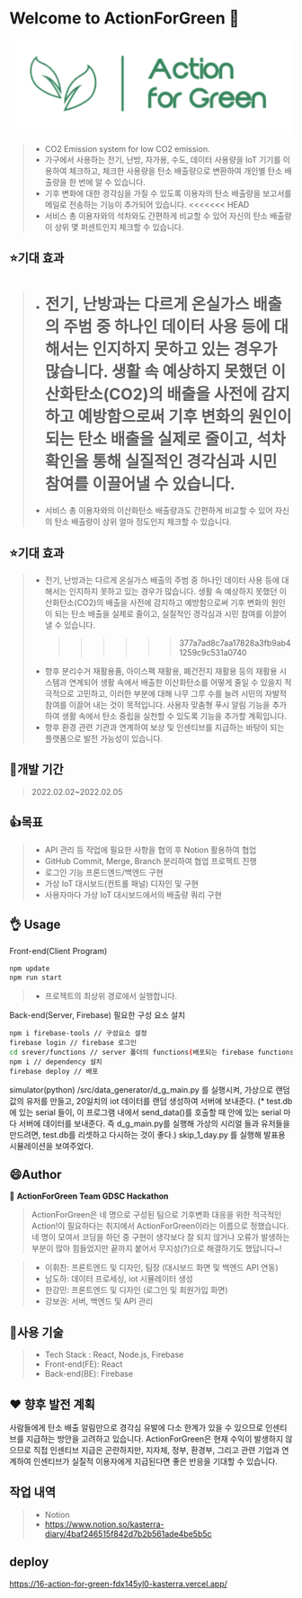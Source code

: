 # Welcome to ActionForGreen 👋

![png_1](./src/assets/logo.png)

> - CO2 Emission system for low CO2 emission.
> - 가구에서 사용하는 전기, 난방, 자가용, 수도, 데이터 사용량을 IoT 기기를 이용하여 체크하고, 체크한 사용량을 탄소 배출량으로 변환하여 개인별 탄소 배출량을 한 번에 알 수 있습니다.
> - 기후 변화에 대한 경각심을 가질 수 있도록 이용자의 탄소 배출량을 보고서를 메일로 전송하는 기능이 추가되어 있습니다.
>   <<<<<<< HEAD
> - 서비스 총 이용자와의 석차와도 간편하게 비교할 수 있어 자신의 탄소 배출량이 상위 몇 퍼센트인지 체크할 수 있습니다.

## ⭐️기대 효과

> - # 전기, 난방과는 다르게 온실가스 배출의 주범 중 하나인 데이터 사용 등에 대해서는 인지하지 못하고 있는 경우가 많습니다. 생활 속 예상하지 못했던 이산화탄소(CO2)의 배출을 사전에 감지하고 예방함으로써 기후 변화의 원인이 되는 탄소 배출을 실제로 줄이고, 석차 확인을 통해 실질적인 경각심과 시민 참여를 이끌어낼 수 있습니다.
> - 서비스 총 이용자와의 이산화탄소 배출량과도 간편하게 비교할 수 있어 자신의 탄소 배출량이 상위 얼마 정도인지 체크할 수 있습니다.

## ⭐️기대 효과

> - 전기, 난방과는 다르게 온실가스 배출의 주범 중 하나인 데이터 사용 등에 대해서는 인지하지 못하고 있는 경우가 많습니다. 생활 속 예상하지 못했던 이산화탄소(CO2)의 배출을 사전에 감지하고 예방함으로써 기후 변화의 원인이 되는 탄소 배출을 실제로 줄이고, 실질적인 경각심과 시민 참여를 이끌어낼 수 있습니다.
>   > > > > > > 377a7ad8c7aa17828a3fb9ab41259c9c531a0740
> - 향후 분리수거 재활용품, 아이스팩 재활용, 폐건전지 재활용 등의 재활용 시스템과 연계되어 생활 속에서 배출한 이산화탄소를 어떻게 줄일 수 있을지 적극적으로 고민하고, 이러한 부분에 대해 나무 그루 수를 늘려 시민의 자발적 참여를 이끌어 내는 것이 목적입니다. 사용자 맞춤형 푸시 알림 기능을 추가하여 생활 속에서 탄소 중립을 실천할 수 있도록 기능을 추가할 계획입니다.
> - 향후 환경 관련 기관과 연계하여 보상 및 인센티브를 지급하는 바탕이 되는 플랫폼으로 발전 가능성이 있습니다.

## :calendar:개발 기간

> 2022.02.02~2022.02.05

## :+1:목표

> - API 관리 등 작업에 필요한 사항을 협의 후 Notion 활용하여 협업
> - GitHub Commit, Merge, Branch 분리하여 협업 프로젝트 진행
> - 로그인 기능 프론드엔드/백엔드 구현
> - 가상 IoT 대시보드(컨트롤 패널) 디자인 및 구현
> - 사용자마다 가상 IoT 대시보드에서의 배출량 쿼리 구현

## :ok_hand: Usage

Front-end(Client Program)

```sh
npm update
npm run start
```

> - 프로젝트의 최상위 경로에서 실행합니다.

Back-end(Server, Firebase)
필요한 구성 요소 설치

```sh
npm i firebase-tools // 구성요소 설정
firebase login // firebase 로그인
cd srever/functions // server 폴더의 functions(배포되는 firebase functions가 있습니다.) 로 이동
npm i // dependency 설치
firebase deploy // 배포
```

simulator(python)
/src/data_generator/d_g_main.py 를 실행시켜, 가상으로 랜덤 값의 유저를 만들고, 20일치의 iot 데이터를
랜덤 생성하여 서버에 보내준다. (\* test.db에 있는 serial 들이, 이 프로그램 내에서 send_data()를 호출할 때 안에 있는 serial 마다
서버에 데이터를 보내준다. 즉 d_g_main.py를 실행해 가상의 시리얼 들과 유저들을 만드려면, test.db를 리셋하고 다시하는 것이 좋다.)
skip_1_day.py 를 실행해 발표용 시뮬레이션을 보여주었다.

## :smile:Author

👤 **ActionForGreen Team GDSC Hackathon**

> ActionForGreen은 네 명으로 구성된 팀으로 기후변화 대응을 위한 적극적인 Action!이 필요하다는 취지에서 ActionForGreen이라는 이름으로 정했습니다. 네 명이 모여서 코딩을 하던 중 구현이 생각보다 잘 되지 않거나 오류가 발생하는 부분이 많아 힘들었지만 끝까지 붙어서 무지성(?)으로 해결하기도 했답니다~!

> - 이휘찬: 프론트엔드 및 디자인, 팀장 (대시보드 화면 및 백엔드 API 연동)
> - 남도하: 데이터 프로세싱, iot 시뮬레이터 생성
> - 한강민: 프론트엔드 및 디자인 (로그인 및 회원가입 화면)
> - 강보권: 서버, 백엔드 및 API 관리

## :wrench:사용 기술

> - Tech Stack : React, Node.js, Firebase
> - Front-end(FE): React
> - Back-end(BE): Firebase

## ❤️ 향후 발전 계획

사람들에게 탄소 배출 알림만으로 경각심 유발에 다소 한계가 있을 수 있으므로 인센티브를 지급하는 방안을 고려하고 있습니다. ActionForGreen은 현재 수익이 발생하지 않으므로 직접 인센티브 지급은 곤란하지만, 지자체, 정부, 환경부, 그리고 관련 기업과 연계하여 인센티브가 실질적 이용자에게 지급된다면 좋은 반응을 기대할 수 있습니다.

## 작업 내역

> - Notion
> - https://www.notion.so/kasterra-diary/4baf246515f842d7b2b561ade4be5b5c

## deploy

https://16-action-for-green-fdx145yl0-kasterra.vercel.app/
